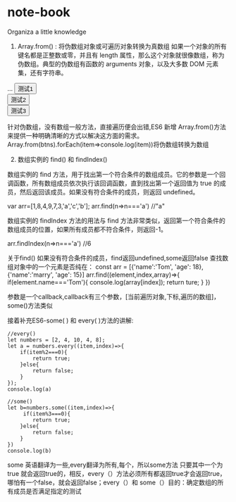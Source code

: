 # note-book
Organiza a little knowledge

1. Array.from() : 将伪数组对象或可遍历对象转换为真数组
如果一个对象的所有键名都是正整数或零，并且有 length 属性，那么这个对象就很像数组，称为伪数组。典型的伪数组有函数的 arguments 对象，以及大多数 DOM 元素集，还有字符串。

...
<button>测试1</button>
<br>
<button>测试2</button>
<br>
<button>测试3</button>
<br>
<script type="text/javascript">
let btns = document.getElementsByTagName("button")
console.log("btns",btns);//得到一个伪数组
btns.forEach(item=>console.log(item)) Uncaught TypeError: btns.forEach is not a function
</script>

针对伪数组，没有数组一般方法，直接遍历便会出错,ES6 新增 Array.from()方法来提供一种明确清晰的方式以解决这方面的需求。
Array.from(btns).forEach(item=>console.log(item))将伪数组转换为数组

2. 数组实例的 find() 和 findIndex()

数组实例的 find 方法，用于找出第一个符合条件的数组成员。它的参数是一个回调函数，所有数组成员依次执行该回调函数，直到找出第一个返回值为 true 的成员，然后返回该成员。如果没有符合条件的成员，则返回 undefined。

var arr=[1,8,4,9,7,3,'a','c','b'];
arr.find(n=>n==='a') //"a"

数组实例的 findIndex 方法的用法与 find 方法非常类似，返回第一个符合条件的数组成员的位置，如果所有成员都不符合条件，则返回-1。

arr.findIndex(n=>n==='a') //6

关于find()
如果没有符合条件的成员，find返回undefined,some返回false
查找数组对象中的一个元素是否纯在：
const arr = [{'name':'Tom', 'age': 18},{'name':'marry', 'age': 15}]
arr.find((element,index,array)=>{
  if(element.name==='Tom'){
    console.log(array[index]);
    return ture;
  }
})

参数是一个callback,callback有三个参数，[当前遍历对象,下标,遍历的数组]，some()方法类似


接着补充ES6-some( ) 和 every( )方法的讲解: 

    //every()
    let numbers = [2, 4, 10, 4, 8];
    let a = numbers.every((item,index)=>{
        if(item%2===0){
            return true;
        }else{
            return false;
        }
    });
    console.log(a)

    //some()
    let b=numbers.some((item,index)=>{
         if(item%3===0){
            return true;
        }else{
            return false;
        }
    })
    console.log(b)

some 英语翻译为一些,every翻译为所有,每个，所以some方法 只要其中一个为true 就会返回true的，相反，every（）方法必须所有都返回true才会返回true，哪怕有一个false，就会返回false；every（）和 some（）目的：确定数组的所有成员是否满足指定的测试